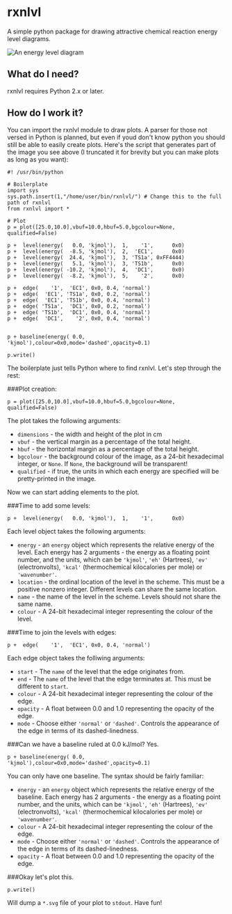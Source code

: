rxnlvl
======

A simple python package for drawing attractive chemical reaction energy level diagrams.

![An energy level diagram](http://i.imgur.com/OmAVquJ.png)

What do I need?
------
rxnlvl requires Python 2.x or later.

How do I work it?
------
You can import the rxnlvl module to draw plots. A parser for those not versed in Python is planned, but even if youd don't know python you should still be able to easily create plots. Here's the script that generates part of the image you see above (I truncated it for brevity but you can make plots as long as you want):

    #! /usr/bin/python
    
    # Boilerplate
    import sys
    sys.path.insert(1,"/home/user/bin/rxnlvl/") # Change this to the full path of rxnlvl
    from rxnlvl import *
    
    # Plot
    p = plot([25.0,10.0],vbuf=10.0,hbuf=5.0,bgcolour=None, qualified=False)
    
    p +  level(energy(   0.0, 'kjmol'),  1,    '1',      0x0) 
    p +  level(energy(  -8.5, 'kjmol'),  2,  'EC1',      0x0)
    p +  level(energy(  24.4, 'kjmol'),  3, 'TS1a', 0xFF4444)
    p +  level(energy(   5.1, 'kjmol'),  3, 'TS1b',      0x0)
    p +  level(energy( -10.2, 'kjmol'),  4,  'DC1',      0x0)
    p +  level(energy(  -8.2, 'kjmol'),  5,    '2',      0x0)
    
    p +  edge(    '1',  'EC1', 0x0, 0.4, 'normal') 
    p +  edge(  'EC1', 'TS1a', 0x0, 0.2, 'normal') 
    p +  edge(  'EC1', 'TS1b', 0x0, 0.4, 'normal') 
    p +  edge( 'TS1a',  'DC1', 0x0, 0.2, 'normal') 
    p +  edge( 'TS1b',  'DC1', 0x0, 0.4, 'normal') 
    p +  edge(  'DC1',    '2', 0x0, 0.4, 'normal')
    
    
    p + baseline(energy( 0.0, 'kjmol'),colour=0x0,mode='dashed',opacity=0.1)
    
    p.write()


The boilerplate just tells Python where to find rxnlvl. Let's step through the rest:

###Plot creation:

    p = plot([25.0,10.0],vbuf=10.0,hbuf=5.0,bgcolour=None, qualified=False)
    
The plot takes the following arguments:
- `dimensions` - the width and height of the plot in cm
- `vbuf` - the vertical margin as a percentage of the total height.
- `hbuf` - the horizontal margin as a percentage of the total height.
- `bgcolour` - the background colour of the image, as a 24-bit hexadecimal integer, or `None`. If `None`, the background will be transparent!
- `qualified` - if true, the units in which each energy are specified will be pretty-printed in the image.

Now we can start adding elements to the plot.

###Time to add some levels:

    p +  level(energy(   0.0, 'kjmol'),  1,    '1',      0x0)

Each level object takes the following arguments:
- `energy` - an `energy` object which represents the relative energy of the level. Each energy has 2 arguments - the energy as a floating point number, and the units, which can be `'kjmol'`, `'eh'` (Hartrees), `'ev'` (electronvolts), `'kcal'` (thermochemical kilocalories per mole) or `'wavenumber'`.
- `location` - the ordinal location of the level in the scheme. This must be a positive nonzero integer. Different levels can share the same location.
- `name` - the name of the level in the scheme. Levels should not share the same name.
- `colour` - A 24-bit hexadecimal integer representing the colour of the level.

###Time to join the levels with edges:

    p +  edge(    '1',  'EC1', 0x0, 0.4, 'normal')

Each edge object takes the folliwing arguments:
- `start` - The `name` of the level that the edge originates from.
- `end` - The `name` of the level that the edge terminates at. This must be different to `start`.
- `colour` - A 24-bit hexadecimal integer representing the colour of the edge.
- `opacity` - A float between 0.0 and 1.0 representing the opacity of the edge.
- `mode` - Choose either `'normal'` or `'dashed'`. Controls the appearance of the edge in terms of its dashed-linedness.

###Can we have a baseline ruled at 0.0 kJ/mol? Yes.

    p + baseline(energy( 0.0, 'kjmol'),colour=0x0,mode='dashed',opacity=0.1)

You can only have one baseline. The syntax should be fairly familiar:
- `energy` - an `energy` object which represents the relative energy of the baseline. Each energy has 2 arguments - the energy as a floating point number, and the units, which can be `'kjmol'`, `'eh'` (Hartrees), `'ev'` (electronvolts), `'kcal'` (thermochemical kilocalories per mole) or `'wavenumber'`.
- `colour` - A 24-bit hexadecimal integer representing the colour of the edge.
- `mode` - Choose either `'normal'` or `'dashed'`. Controls the appearance of the edge in terms of its dashed-linedness.
- `opacity` - A float between 0.0 and 1.0 representing the opacity of the edge.

###Okay let's plot this.

    p.write()

Will dump a `*.svg` file of your plot to `stdout`. Have fun!
